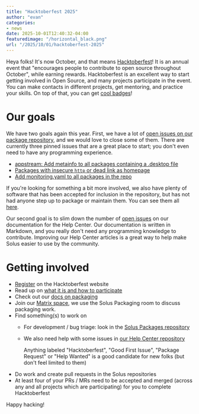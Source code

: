 ```yaml
---
title: "Hacktoberfest 2025"
author: "evan"
categories:
- news
date: 2025-10-01T12:40:32-04:00
featuredimage: "/horizontal_black.png"
url: "/2025/10/01/hacktoberfest-2025"
---
```


Heya folks! It's now October, and that means [Hacktoberfest](https://hacktoberfest.com)! It is an annual event that "encourages people to contribute to open source throughout October", while earning rewards. Hacktoberfest is an excellent way to start getting involved in Open Source, and many projects participate in the event. You can make contacts in different projects, get mentoring, and practice your skills. On top of that, you can get [cool badges](https://hacktoberfest.com/about/#rewards)!

# Our goals

We have two goals again this year. First, we have a lot of [open issues on our package repository](https://github.com/getsolus/packages/issues), and we would love to close some of them. There are currently three pinned issues that are a great place to start; you don't even need to have any programming experience.

- [appstream: Add metainfo to all packages containing a .desktop file](https://github.com/getsolus/packages/issues/1389)
- [Packages with insecure `http` or dead link as homepage](https://github.com/getsolus/packages/issues/5522)
- [Add monitoring.yaml to all packages in the repo](https://github.com/getsolus/packages/issues/4121)

If you're looking for something a bit more involved, we also have plenty of software that has been accepted for inclusion in the repository, but has not had anyone step up to package or maintain them. You can see them all [here](https://github.com/getsolus/packages/issues?q=sort%3Aupdated-desc%20is%3Aissue%20is%3Aopen%20label%3A%22State%3A%20Approved%22).

Our second goal is to slim down the number of [open issues](https://github.com/getsolus/help-center-docs/issues) on our documentation for the Help Center. Our documentation is written in Markdown, and you really don't need any programming knowledge to contribute. Improving our Help Center articles is a great way to help make Solus easier to use by the community.

# Getting involved

- [Register](https://hacktoberfest.com/auth/) on the Hacktoberfest website
- Read up on [what it is and how to participate](https://hacktoberfest.com/about/)
- Check out our [docs on packaging](https://help.getsol.us/docs/packaging)
- Join our [Matrix space](https://matrix.to/#/#solus:matrix.org), we use the Solus Packaging room to discuss packaging work.
- Find something(s) to work on
  - For development / bug triage: look in the [Solus Packages repository](https://github.com/getsolus/packages/issues)
  - We also need help with some issues in [our Help Center repository](https://github.com/getsolus/help-center-docs/issues)

    Anything labeled "Hacktoberfest", "Good First Issue", "Package Request" or "Help Wanted" is a good candidate for new folks (but don't feel limited to them)
- Do work and create pull requests in the Solus repositories
- At least four of your PRs / MRs need to be accepted and merged (across any and all projects which are participating) for you to complete Hacktoberfest

Happy hacking!
